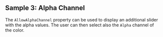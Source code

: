 ## Sample 3: Alpha Channel

The `AllowAlphaChannel` property can be used to display an additional slider with the alpha values. The user can then select also the `Alpha` channel of the color.
